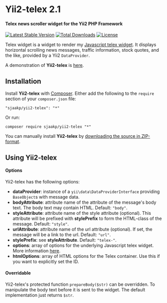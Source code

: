 Yii2-telex 2.1
==============

#### Telex news scroller widget for the Yii2 PHP Framework ####

[![Latest Stable Version](https://poser.pugx.org/sjaakp/yii2-telex/v/stable)](https://packagist.org/packages/sjaakp/yii2-telex)
[![Total Downloads](https://poser.pugx.org/sjaakp/yii2-telex/downloads)](https://packagist.org/packages/sjaakp/yii2-telex)
[![License](https://poser.pugx.org/sjaakp/yii2-telex/license)](https://packagist.org/packages/sjaakp/yii2-telex)

Telex widget is a widget to render my [Javascript telex widget](https://github.com/sjaakp/telex). It displays horizontal scrolling news messages, traffic information, stock quotes, and the like, provided by a Yii2 `DataProvider`.

A demonstration of **Yii2-telex** is [here](https://sjaakpriester.nl/software/yii2-telex).

## Installation ##

Install **Yii2-telex** with [Composer](https://getcomposer.org/). Either add the following to the `require` section of your `composer.json` file:

`"sjaakp/yii2-telex": "*"` 

Or run:

`composer require sjaakp/yii2-telex "*"` 

You can manually install **Yii2-telex** by [downloading the source in ZIP-format](https://github.com/sjaakp/yii2-telex/archive/master.zip).

## Using Yii2-telex ##


#### Options ####

Yii2-telex has the following options:

- **dataProvider**: instance of a `yii\data\DataProviderInterface` providing `BaseObject`s with message data.
- **bodyAttribute**: attribute name of the attribute of the message's body text. The body text may contain HTML. Default: `"body"`.
- **styleAttribute**: attribute name of the style attribute (optional). This attribute will be prefixed with **stylePrefix** to form the HTML-class of the message. Default: `"style"`.
- **urlAttribute**: attribute name of the url attribute (optional). If set, the message will be a link to the url. Default: `"url"`.
- **stylePrefix**: see **styleAttribute**. Default: `"telex-"`.
- **options**: array of options for the underlying Javascript telex widget. More information [here](https://github.com/sjaakp/telex#messages "GitHub").
- **htmlOptions**: array of HTML options for the Telex container. Use this if you want to explicitly set the ID. 

#### Overridable ####

Yii2-telex's protected function `prepareBody($str)` can be overridden. To manipulate the body text before it is sent to the widget. 
The default implementation just returns `$str`.
